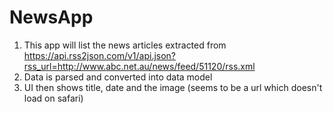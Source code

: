 # NewsApp

1. This app will list the news articles extracted from https://api.rss2json.com/v1/api.json?rss_url=http://www.abc.net.au/news/feed/51120/rss.xml
2. Data is parsed and converted into data model
3. UI then shows title, date and the image (seems to be a url which doesn't load on safari)
